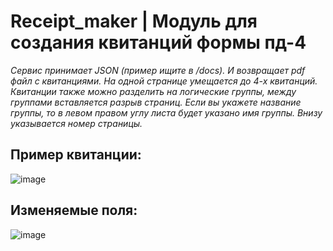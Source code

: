 # Receipt_maker | Модуль для создания квитанций формы пд-4

_Сервис принимает JSON (пример ищите в /docs). И возвращает pdf файл с квитанциями.  На одной странице умещается до 4-х квитанций. Квитанции также можно разделить на логические группы, между группами вставляется разрыв страниц. Если вы укажете название группы, то в левом правом углу листа будет указано имя группы. Внизу указывается номер страницы._

## Пример квитанции:

![image](https://github.com/user-attachments/assets/df0a49f8-1120-4211-8a3d-28a123288b4c)

## Изменяемые поля:

![image](https://github.com/user-attachments/assets/de984781-c9f9-40fb-b174-142db81d32d9)
